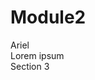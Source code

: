 # Module2
<!DOCTYPE html>
<html>
<head>
	<meta charset="utf-8">
	<meta name="viewport" content="width=device-width, initial-scale=1">
	<title id="title">Our Menu</title>
	<link rel="stylesheet" type="text/css" href="style.css">
</head>
<body>
	<div id="div1">Ariel</div>
	<div id="div2">Lorem ipsum</div>
	<div id="div3">Section 3</div>
</body>
</html>
